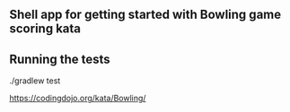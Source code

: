 ## Shell app for getting started with Bowling game scoring kata

## Running the tests
./gradlew test

https://codingdojo.org/kata/Bowling/
